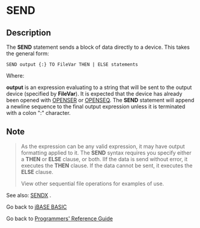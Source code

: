 # SEND

<PageHeader />

## Description

The **SEND** statement sends a block of data directly to a device. This takes the general form:

```
SEND output {:} TO FileVar THEN | ELSE statements
```

Where:

**output** is an expression evaluating to a string that will be sent to the output device (specified by **FileVar**). It is expected that the device has already been opened with [OPENSER](./../openser) or [OPENSEQ](./../openseq).
The **SEND** statement will append a newline sequence to the final output expression unless it is terminated with a colon ":" character.

## Note

> As the expression can be any valid expression, it may have output formatting applied to it.
> The **SEND** syntax requires you specify either a **THEN** or **ELSE** clause, or both. IIf the data is send without error, it executes the **THEN** clause. If the data cannot be sent, it executes the **ELSE** clause.
>
> View other sequential file operations for examples of use.

See also: [SENDX](./../sendx) .

Go back to [jBASE BASIC](./../README.md)

Go back to [Programmers' Reference Guide](./../../reference-guides/jbc/README.md)

<PageFooter />

